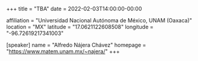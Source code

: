 +++
title = "TBA"
date = 2022-02-03T14:00:00-00:00

affiliation = "Universidad Nacional Autónoma de México, UNAM (Oaxaca)"
location = "MX"
latitude = "17.0621122608508"
longitude = "-96.72619217341003"

[speaker]
  name = "Alfredo Nájera Chávez"
  homepage = "https://www.matem.unam.mx/~najera/"
+++

